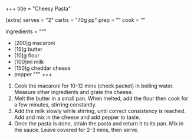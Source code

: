 +++
title = "Cheesy Pasta"

[extra]
serves = "2"
carbs = "70g pp"
prep = ""
cook = ""

ingredients = """
- [200]g macaroni
- [15]g butter
- [10]g flour
- [100]ml milk
- [150]g cheddar cheese
- pepper
"""
+++

1. Cook the macaroni for 10-12 mins (check packet) in boiling water. Measure other ingredients and grate the cheese.
1. Melt the butter in a small pan. When melted, add the flour then cook for a few minutes, stirring constantly.
1. Add the milk slowly while stirring, until <i>correct</i> consistency is reached. Add and mix in the cheese and add pepper to taste.
1. Once the pasta is done, strain the pasta and return it to its pan. Mix in the sauce. Leave covered for 2-3 mins, then serve.